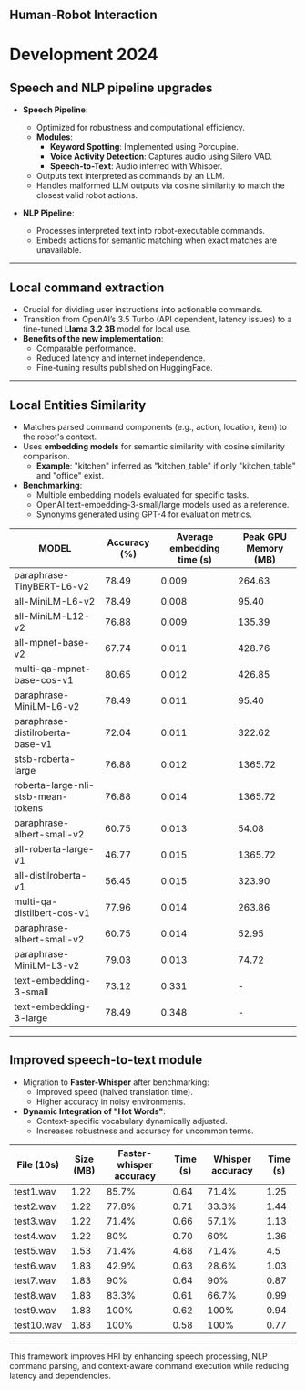 
## Human-Robot Interaction
# Development 2024

## **Speech and NLP pipeline upgrades**
- **Speech Pipeline**:
  - Optimized for robustness and computational efficiency.
  - **Modules**:
    - **Keyword Spotting**: Implemented using Porcupine.
    - **Voice Activity Detection**: Captures audio using Silero VAD.
    - **Speech-to-Text**: Audio inferred with Whisper.
  - Outputs text interpreted as commands by an LLM.
  - Handles malformed LLM outputs via cosine similarity to match the closest valid robot actions.

- **NLP Pipeline**:
  - Processes interpreted text into robot-executable commands.
  - Embeds actions for semantic matching when exact matches are unavailable.



---

## **Local command extraction**
- Crucial for dividing user instructions into actionable commands.
- Transition from OpenAI’s 3.5 Turbo (API dependent, latency issues) to a fine-tuned **Llama 3.2 3B** model for local use.
- **Benefits of the new implementation**:
  - Comparable performance.
  - Reduced latency and internet independence.
  - Fine-tuning results published on HuggingFace.

---

## **Local Entities Similarity**
- Matches parsed command components (e.g., action, location, item) to the robot's context.
- Uses **embedding models** for semantic similarity with cosine similarity comparison.
  - **Example**: "kitchen" inferred as "kitchen_table" if only "kitchen_table" and "office" exist.
- **Benchmarking**:
  - Multiple embedding models evaluated for specific tasks.
  - OpenAI text-embedding-3-small/large models used as a reference.
  - Synonyms generated using GPT-4 for evaluation metrics.

| MODEL                               | Accuracy (%) | Average embedding time (s) | Peak GPU Memory (MB) |
|-------------------------------------|--------------|-----------------------------|-----------------------|
| paraphrase-TinyBERT-L6-v2           | 78.49        | 0.009                       | 264.63                |
| all-MiniLM-L6-v2                    | 78.49        | 0.008                       | 95.40                 |
| all-MiniLM-L12-v2                   | 76.88        | 0.009                       | 135.39                |
| all-mpnet-base-v2                   | 67.74        | 0.011                       | 428.76                |
| multi-qa-mpnet-base-cos-v1          | 80.65        | 0.012                       | 426.85                |
| paraphrase-MiniLM-L6-v2             | 78.49        | 0.011                       | 95.40                 |
| paraphrase-distilroberta-base-v1    | 72.04        | 0.011                       | 322.62                |
| stsb-roberta-large                  | 76.88        | 0.012                       | 1365.72               |
| roberta-large-nli-stsb-mean-tokens  | 76.88        | 0.014                       | 1365.72               |
| paraphrase-albert-small-v2          | 60.75        | 0.013                       | 54.08                 |
| all-roberta-large-v1                | 46.77        | 0.015                       | 1365.72               |
| all-distilroberta-v1                | 56.45        | 0.015                       | 323.90                |
| multi-qa-distilbert-cos-v1          | 77.96        | 0.014                       | 263.86                |
| paraphrase-albert-small-v2          | 60.75        | 0.014                       | 52.95                 |
| paraphrase-MiniLM-L3-v2             | 79.03        | 0.013                       | 74.72                 |
| text-embedding-3-small              | 73.12        | 0.331                       | -                     |
| text-embedding-3-large              | 78.49        | 0.348                       | -                     |


---

## **Improved speech-to-text module**
- Migration to **Faster-Whisper** after benchmarking:
  - Improved speed (halved translation time).
  - Higher accuracy in noisy environments.
- **Dynamic Integration of "Hot Words"**:
  - Context-specific vocabulary dynamically adjusted.
  - Increases robustness and accuracy for uncommon terms.


| File (10s)   | Size (MB) | Faster-whisper accuracy | Time (s) | Whisper accuracy | Time (s) |
|--------------|-----------|-------------------------|----------|------------------|----------|
| test1.wav    | 1.22      | 85.7%                  | 0.64     | 71.4%           | 1.25     |
| test2.wav    | 1.22      | 77.8%                  | 0.71     | 33.3%           | 1.44     |
| test3.wav    | 1.22      | 71.4%                  | 0.66     | 57.1%           | 1.13     |
| test4.wav    | 1.22      | 80%                    | 0.70     | 60%             | 1.36     |
| test5.wav    | 1.53      | 71.4%                  | 4.68     | 71.4%           | 4.5      |
| test6.wav    | 1.83      | 42.9%                  | 0.63     | 28.6%           | 1.03     |
| test7.wav    | 1.83      | 90%                    | 0.64     | 90%             | 0.87     |
| test8.wav    | 1.83      | 83.3%                  | 0.61     | 66.7%           | 0.99     |
| test9.wav    | 1.83      | 100%                   | 0.62     | 100%            | 0.94     |
| test10.wav   | 1.83      | 100%                   | 0.58     | 100%            | 0.77     |

---

This framework improves HRI by enhancing speech processing, NLP command parsing, and context-aware command execution while reducing latency and dependencies.
